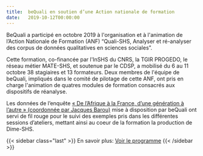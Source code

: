 ```yaml
---
title:  beQuali en soutien d’une Action nationale de formation
date:   2019-10-12T00:00:00
---
```

BeQuali a participé en octobre 2019 à l'organisation et à l'animation de l’Action Nationale de Formation (ANF) “Quali-SHS, Analyser et ré-analyser des corpus de données qualitatives en sciences sociales”.

Cette formation, co-financée par l'InSHS du CNRS, la TGIR PROGEDO, le réseau métier MATE-SHS, et soutenue par le CDSP, a mobilisé du 6 au 11 octobre 38 stagiaires et 13 formateurs. Deux membres de l'équipe de beQuali, impliqués dans le comité de pilotage de cette ANF, ont pris en charge l'animation de quatres modules de formation consacrés aux dispositifs de réanalyse.

Les données de l’enquête [« De l’Afrique à la France, d’une génération à l’autre » (coordonnée par Jacques Barou)](https://doi.org/10.21410/dshs_2016/V2XWWP) mise à disposition par beQuali ont servi de fil rouge pour le suivi des exemples pris dans les différentes sessions d’ateliers, mettant ainsi au coeur de la formation la production de Dime-SHS.

<!--more-->

{{< sidebar class="last" >}}
En savoir plus:
[Voir le programme](https://anfquali.sciencesconf.org/resource/page/id/1)
{{< /sidebar >}}
